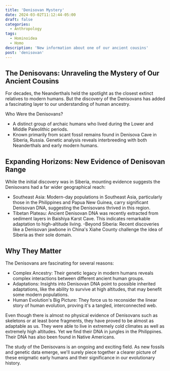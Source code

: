 ```yaml
---
title: 'Denisovan Mystery'
date: 2024-03-02T11:12:44-05:00
draft: false
categories:
  - Anthropology
tags:
  - Hominoidea
  - Homo
description: 'New information about one of our ancient cousins'
post: 'denisovan'
---
```


## The Denisovans: Unraveling the Mystery of Our Ancient Cousins

For decades, the Neanderthals held the spotlight as the closest extinct relatives to modern humans. But the discovery of the Denisovans has added a fascinating layer to our understanding of human ancestry.

Who Were the Denisovans?

- A distinct group of archaic humans who lived during the Lower and Middle Paleolithic periods.
- Known primarily from scant fossil remains found in Denisova Cave in Siberia, Russia.
  Genetic analysis reveals interbreeding with both Neanderthals and early modern humans.

## Expanding Horizons: New Evidence of Denisovan Range

While the initial discovery was in Siberia, mounting evidence suggests the Denisovans had a far wider geographical reach:

- Southeast Asia: Modern-day populations in Southeast Asia, particularly those in the Philippines and Papua New Guinea, carry significant Denisovan DNA, suggesting the Denisovans thrived in this region.
- Tibetan Plateau: Ancient Denisovan DNA was recently extracted from sediment layers in Baishiya Karst Cave. This indicates remarkable adaptation to high-altitude living.
  -Beyond Siberia: Recent discoveries like a Denisovan jawbone in China's Xiahe County challenge the idea of Siberia as their sole domain.

## Why They Matter

The Denisovans are fascinating for several reasons:

- Complex Ancestry: Their genetic legacy in modern humans reveals complex interactions between different ancient human groups.
- Adaptations: Insights into Denisovan DNA point to possible inherited adaptations, like the ability to survive at high altitudes, that may benefit some modern populations.
- Human Evolution's Big Picture: They force us to reconsider the linear story of human evolution, proving it's a tangled, interconnected web.

Even though there is almost no physical evidence of Denisovans such as skeletons or at least bone fragments, they have proved to be almost as adaptable as us. They were able to live in extremely cold climates as well as extremely high altitudes. Yet we find their DNA in jungles in the Philippines. Their DNA has also been found in Native Americans.

The study of the Denisovans is an ongoing and exciting field. As new fossils and genetic data emerge, we'll surely piece together a clearer picture of these enigmatic early humans and their significance in our evolutionary history.
